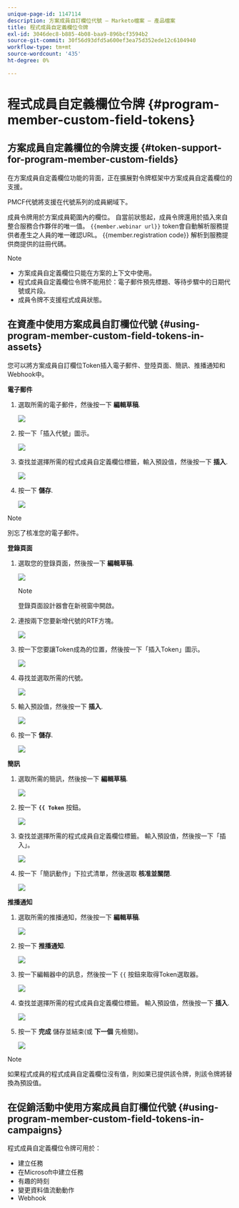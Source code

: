 ```yaml
---
unique-page-id: 1147114
description: 方案成員自訂欄位代號 — Marketo檔案 — 產品檔案
title: 程式成員自定義欄位令牌
exl-id: 3046dec8-b885-4b08-baa9-896bcf3594b2
source-git-commit: 30f56d93dfd5a600ef3ea75d352ede12c6104940
workflow-type: tm+mt
source-wordcount: '435'
ht-degree: 0%

---
```


# 程式成員自定義欄位令牌 {#program-member-custom-field-tokens}

## 方案成員自定義欄位的令牌支援 {#token-support-for-program-member-custom-fields}

在方案成員自定義欄位功能的背面，正在擴展對令牌框架中方案成員自定義欄位的支援。

PMCF代號將支援在代號系列的成員網域下。

成員令牌用於方案成員範圍內的欄位。 自當前狀態起，成員令牌還用於插入來自整合服務合作夥伴的唯一值。 `{{member.webinar url}}` token會自動解析服務提供者產生之人員的唯一確認URL。 {{member.registration code}} 解析到服務提供商提供的註冊代碼。

>[!NOTE]
>
>* 方案成員自定義欄位只能在方案的上下文中使用。
>* 程式成員自定義欄位令牌不能用於：電子郵件預先標題、等待步驟中的日期代號或片段。
>* 成員令牌不支援程式成員狀態。


## 在資產中使用方案成員自訂欄位代號 {#using-program-member-custom-field-tokens-in-assets}

您可以將方案成員自訂欄位Token插入電子郵件、登陸頁面、簡訊、推播通知和Webhook中。

**電子郵件**

1. 選取所需的電子郵件，然後按一下 **編輯草稿**.

   ![](assets/program-member-custom-field-tokens-1.png)

1. 按一下「插入代號」圖示。

   ![](assets/program-member-custom-field-tokens-2.png)

1. 查找並選擇所需的程式成員自定義欄位標籤，輸入預設值，然後按一下 **插入**.

   ![](assets/program-member-custom-field-tokens-3.png)

1. 按一下 **儲存**.

   ![](assets/program-member-custom-field-tokens-4.png)

>[!NOTE]
>
>別忘了核准您的電子郵件。

**登錄頁面**

1. 選取您的登錄頁面，然後按一下 **編輯草稿**.

   ![](assets/program-member-custom-field-tokens-5.png)

   >[!NOTE]
   >
   >登錄頁面設計器會在新視窗中開啟。

1. 連按兩下您要新增代號的RTF方塊。

   ![](assets/program-member-custom-field-tokens-6.png)

1. 按一下您要讓Token成為的位置，然後按一下「插入Token」圖示。

   ![](assets/program-member-custom-field-tokens-7.png)

1. 尋找並選取所需的代號。

   ![](assets/program-member-custom-field-tokens-8.png)

1. 輸入預設值，然後按一下 **插入**.

   ![](assets/program-member-custom-field-tokens-9.png)

1. 按一下 **儲存**.

   ![](assets/program-member-custom-field-tokens-10.png)

**簡訊**

1. 選取所需的簡訊，然後按一下 **編輯草稿**.

   ![](assets/program-member-custom-field-tokens-11.png)

1. 按一下 **`{{ Token`** 按鈕。

   ![](assets/program-member-custom-field-tokens-12.png)

1. 查找並選擇所需的程式成員自定義欄位標籤。 輸入預設值，然後按一下「插入」。

   ![](assets/program-member-custom-field-tokens-13.png)

1. 按一下「簡訊動作」下拉式清單，然後選取 **核准並關閉**.

   ![](assets/program-member-custom-field-tokens-14.png)

**推播通知**

1. 選取所需的推播通知，然後按一下 **編輯草稿**.

   ![](assets/program-member-custom-field-tokens-15.png)

1. 按一下 **推播通知**.

   ![](assets/program-member-custom-field-tokens-16.png)

1. 按一下編輯器中的訊息，然後按一下 `{{` 按鈕來取得Token選取器。

   ![](assets/program-member-custom-field-tokens-17.png)

1. 查找並選擇所需的程式成員自定義欄位標籤。 輸入預設值，然後按一下 **插入**.

   ![](assets/program-member-custom-field-tokens-18.png)

1. 按一下 **完成** 儲存並結束(或 **下一個** 先檢閱)。

   ![](assets/program-member-custom-field-tokens-19.png)

>[!NOTE]
>
>如果程式成員的程式成員自定義欄位沒有值，則如果已提供該令牌，則該令牌將替換為預設值。

## 在促銷活動中使用方案成員自訂欄位代號 {#using-program-member-custom-field-tokens-in-campaigns}

程式成員自定義欄位令牌可用於：

* 建立任務
* 在Microsoft中建立任務
* 有趣的時刻
* 變更資料值流動動作
* Webhook
